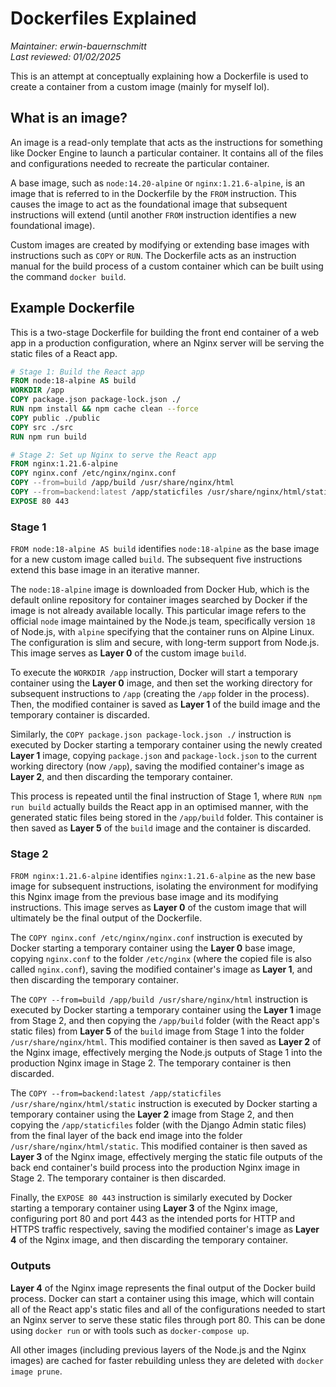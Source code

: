 # Dockerfiles Explained 

*Maintainer: erwin-bauernschmitt* \
*Last reviewed: 01/02/2025*

This is an attempt at conceptually explaining how a Dockerfile is used to create a container from a custom image (mainly for myself lol). 

## What is an image?

An image is a read-only template that acts as the instructions for something like Docker Engine to launch a particular container. It contains all of the files and configurations needed to recreate the particular container.

A base image, such as `node:14.20-alpine` or `nginx:1.21.6-alpine`, is an image that is referred to in the Dockerfile by the `FROM` instruction. This causes the image to act as the foundational image that subsequent instructions will extend (until another `FROM` instruction identifies a new foundational image). 

Custom images are created by modifying or extending base images with instructions such as `COPY` or `RUN`. The Dockerfile acts as an instruction manual for the build process of a custom container which can be built using the command `docker build`. 

## Example Dockerfile

This is a two-stage Dockerfile for building the front end container of a web app in a production configuration, where an Nginx server will be serving the static files of a React app.

```dockerfile
# Stage 1: Build the React app
FROM node:18-alpine AS build
WORKDIR /app
COPY package.json package-lock.json ./
RUN npm install && npm cache clean --force
COPY public ./public
COPY src ./src
RUN npm run build

# Stage 2: Set up Nginx to serve the React app
FROM nginx:1.21.6-alpine
COPY nginx.conf /etc/nginx/nginx.conf
COPY --from=build /app/build /usr/share/nginx/html
COPY --from=backend:latest /app/staticfiles /usr/share/nginx/html/static
EXPOSE 80 443
```

### Stage 1

`FROM node:18-alpine AS build` identifies `node:18-alpine` as the base image for a new custom image called `build`. The subsequent five instructions extend this base image in an iterative manner.

The `node:18-alpine` image is downloaded from Docker Hub, which is the default online repository for container images searched by Docker if the image is not already available locally. This particular image refers to the official `node` image maintained by the Node.js team, specifically version `18` of Node.js, with `alpine` specifying that the container runs on Alpine Linux. The configuration is slim and secure, with long-term support from Node.js. This image serves as **Layer 0** of the custom image `build`. 

To execute the `WORKDIR /app` instruction, Docker will start a temporary container using the **Layer 0** image, and then set the working directory for subsequent instructions to `/app` (creating the `/app` folder in the process). Then, the modified container is saved as **Layer 1** of the build image and the temporary container is discarded. 

Similarly, the `COPY package.json package-lock.json ./` instruction is executed by Docker starting a temporary container using the newly created **Layer 1** image, copying `package.json` and `package-lock.json` to the current working directory (now `/app`), saving the modified container's image as **Layer 2**, and then discarding the temporary container. 

This process is repeated until the final instruction of Stage 1, where `RUN npm run build` actually builds the React app in an optimised manner, with the generated static files being stored in the `/app/build` folder. This container is then saved as **Layer 5** of the `build` image and the container is discarded. 

### Stage 2

`FROM nginx:1.21.6-alpine` identifies `nginx:1.21.6-alpine` as the new base image for subsequent instructions, isolating the environment for modifying this Nginx image from the previous base image and its modifying instructions. This image serves as **Layer 0** of the custom image that will ultimately be the final output of the Dockerfile. 

The `COPY nginx.conf /etc/nginx/nginx.conf` instruction is executed by Docker starting a temporary container using the **Layer 0** base image, copying `nginx.conf` to the folder `/etc/nginx` (where the copied file is also called `nginx.conf`), saving the modified container's image as **Layer 1**, and then discarding the temporary container.

The `COPY --from=build /app/build /usr/share/nginx/html` instruction is executed by Docker starting a temporary container using the **Layer 1** image from Stage 2, and then copying the `/app/build` folder (with the React app's static files) from **Layer 5** of the `build` image from Stage 1 into the folder `/usr/share/nginx/html`. This modified container is then saved as **Layer 2** of the Nginx image, effectively merging the Node.js outputs of Stage 1 into the production Nginx image in Stage 2. The temporary container is then discarded. 

The `COPY --from=backend:latest /app/staticfiles /usr/share/nginx/html/static` instruction is executed by Docker starting a temporary container using the **Layer 2** image from Stage 2, and then copying the `/app/staticfiles` folder (with the Django Admin static files) from the final layer of the back end image into the folder `/usr/share/nginx/html/static`. This modified container is then saved as **Layer 3** of the Nginx image, effectively merging the static file outputs of the back end container's build process into the production Nginx image in Stage 2. The temporary container is then discarded. 

Finally, the `EXPOSE 80 443` instruction is similarly executed by Docker starting a temporary container using **Layer 3** of the Nginx image, configuring port 80 and port 443 as the intended ports for HTTP and HTTPS traffic respectively, saving the modified container's image as **Layer 4** of the Nginx image, and then discarding the temporary container. 

### Outputs

**Layer 4** of the Nginx image represents the final output of the Docker build process. Docker can start a container using this image, which will contain all of the React app's static files and all of the configurations needed to start an Nginx server to serve these static files through port 80. This can be done using `docker run` or with tools such as `docker-compose up`. 

All other images (including previous layers of the Node.js and the Nginx images) are cached for faster rebuilding unless they are deleted with `docker image prune`.